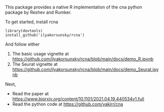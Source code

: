This package provides a native R implementation of the cna python package by Reshev and Rumker. 

To get started, install rcna

```{r}
library(devtools)
install_github('ilyakorsunsky/rcna')
```

And follow either 

1) The basic usage vignette at https://github.com/ilyakorsunsky/rcna/blob/main/docs/demo_R.ipynb
2) The Seurat vignette at https://github.com/ilyakorsunsky/rcna/blob/main/docs/demo_Seurat.ipynb

Next, 
- Read the paper at https://www.biorxiv.org/content/10.1101/2021.04.19.440534v1.full
- Read the python code at https://github.com/yakirr/cna
